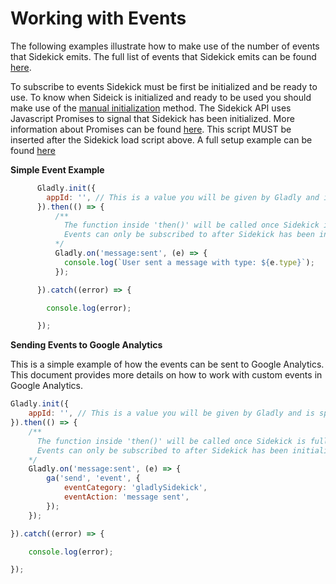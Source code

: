 # Working with Events
The following examples illustrate how to make use of the number of events that Sidekick emits. The full list of events that Sidekick emits can be found [here](https://developer.gladly.com/sidekick/Gladly.html#event:availability:change). 

To subscribe to events Sidekick must be first be initialized and be ready to use. To know when Sideick is initialized and ready to be used you should make use of the [manual initialization](https://developer.gladly.com/sidekick/) method. The Sidekick API uses Javascript Promises to signal that Sidekick has been initialized. More information about Promises can be found [here](https://developer.mozilla.org/en-US/docs/Web/JavaScript/Reference/Global_Objects/Promise). This script MUST be inserted after the Sidekick load script above. A full setup example can be found [here](working-with-events/example.html)

**Simple Event Example**
```javascript 
      Gladly.init({
        appId: '', // This is a value you will be given by Gladly and is specific to each customer.
      }).then(() => {
          /**
            The function inside 'then()' will be called once Sidekick is fully initialized and ready to be used.
            Events can only be subscribed to after Sidekick has been initialized and ready to be used.
          */
          Gladly.on('message:sent', (e) => {
            console.log(`User sent a message with type: ${e.type}`);
          });

      }).catch((error) => {

        console.log(error);

      });
```

**Sending Events to Google Analytics**

This is a simple example of how the events can be sent to Google Analytics. This document provides more details on how to work with custom events in Google Analytics.
```javascript
Gladly.init({
    appId: '', // This is a value you will be given by Gladly and is specific to each customer.
}).then(() => {
    /**
      The function inside 'then()' will be called once Sidekick is fully initialized and ready to be used.
      Events can only be subscribed to after Sidekick has been initialized and ready to be used.
    */
    Gladly.on('message:sent', (e) => {
        ga('send', 'event', {
            eventCategory: 'gladlySidekick',
            eventAction: 'message sent',
        });
    });

}).catch((error) => {

    console.log(error);

});
```


